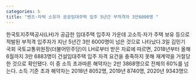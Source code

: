 ```yaml
---
categories: b
title: "벤츠·자택 소유자 공공임대주택 입주 5년간 부적격자 3만6000명 "
---
```

한국토지주택공사(LH)가 공급한 임대주택 입주자 가운데 고소득·자가 주택 보유 등으로 적발된 부적격 입주자가 지난 5년간 3만 6000명이 넘은 것으로 나타났다.3일 김민기 국회 국토교통위원장(더불어민주당)이 LH로부터 받은 자료에 따르면, 2018년부터 올해 6월까지 3만 6883명이 건설임대주택 입주 자격 요건을 충족하지 못해 재계약을 거절당한 것으로 확인됐다. 이 중 소득 초과따른 해약자는 2만 3868명으로 전체의 60%를 넘는다. 소득 기준 초과 해약자는 2018년 8052명, 2019년 8740명, 2020년 9343명으